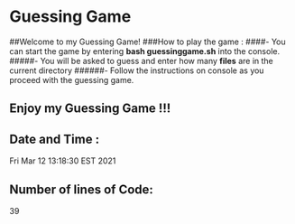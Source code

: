# **Guessing Game** 
##Welcome to my Guessing Game!
###How to play the game : 
####- You can start the game by entering **bash guessinggame.sh** into the console.
#####- You will be asked to guess and enter how many **files** are in the current directory
######- Follow the instructions on console as you proceed with the guessing game.
 
## Enjoy my Guessing Game !!!
## Date and Time :
 
Fri Mar 12 13:18:30 EST 2021
 
## Number of lines of Code:
 
39

